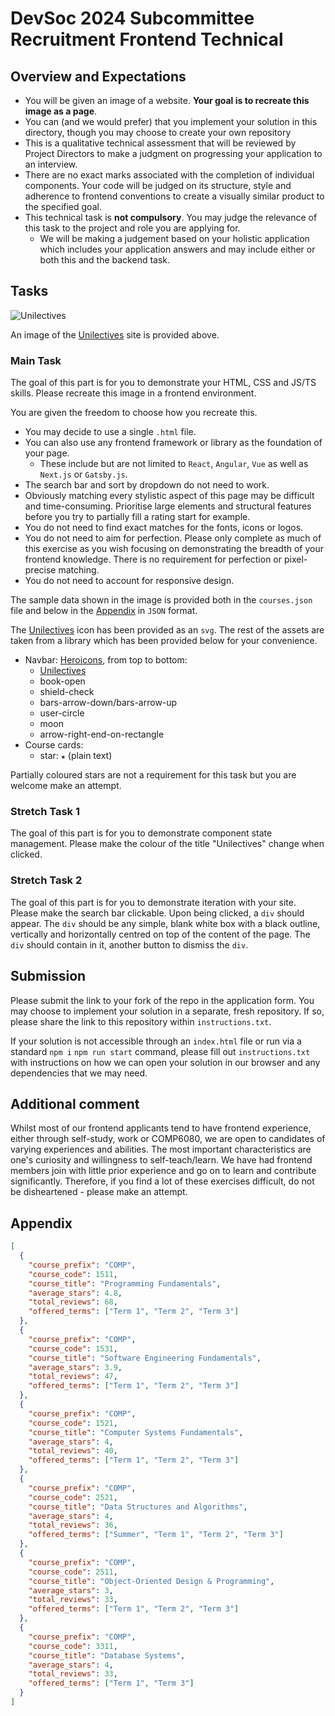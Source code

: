 # DevSoc 2024 Subcommittee Recruitment Frontend Technical

## Overview and Expectations

- You will be given an image of a website. **Your goal is to recreate this image as a page**.
- You can (and we would prefer) that you implement your solution in this directory, though you may choose to create your own repository
- This is a qualitative technical assessment that will be reviewed by Project Directors to make a judgment on progressing your application to an interview.
- There are no exact marks associated with the completion of individual components. Your code will be judged on its structure, style and adherence to frontend conventions to create a visually similar product to the specified goal.
- This technical task is **not compulsory**. You may judge the relevance of this task to the project and role you are applying for.
  - We will be making a judgement based on your holistic application which includes your application answers and may include either or both this and the backend task.

## Tasks

![Unilectives](./Unilectives.png)

An image of the [Unilectives](https://unilectives.devsoc.app/) site is provided above.

### Main Task

The goal of this part is for you to demonstrate your HTML, CSS and JS/TS skills. Please recreate this image in a frontend environment.

You are given the freedom to choose how you recreate this.

- You may decide to use a single `.html` file.
- You can also use any frontend framework or library as the foundation of your page.
  - These include but are not limited to `React`, `Angular`, `Vue` as well as `Next.js` or `Gatsby.js`.
- The search bar and sort by dropdown do not need to work.
- Obviously matching every stylistic aspect of this page may be difficult and time-consuming. Prioritise large elements and structural features before you try to partially fill a rating start for example.
- You do not need to find exact matches for the fonts, icons or logos.
- You do not need to aim for perfection. Please only complete as much of this exercise as you wish focusing on demonstrating the breadth of your frontend knowledge. There is no requirement for perfection or pixel-precise matching.
- You do not need to account for responsive design.

The sample data shown in the image is provided both in the `courses.json` file and below in the [Appendix](#appendix) in `JSON` format.

The [Unilectives](./assets/unilectives.svg) icon has been provided as an `svg`. The rest of the assets are taken from a library which has been provided below for your convenience.

- Navbar: [Heroicons](https://heroicons.com/), from top to bottom:
  - [Unilectives](./assets/unilectives.svg)
  - book-open
  - shield-check
  - bars-arrow-down/bars-arrow-up
  - user-circle
  - moon
  - arrow-right-end-on-rectangle
- Course cards:
  - star: `★` (plain text)

Partially coloured stars are not a requirement for this task but you are welcome make an attempt.

### Stretch Task 1

The goal of this part is for you to demonstrate component state management. Please make the colour of the title "Unilectives" change when clicked.

### Stretch Task 2

The goal of this part is for you to demonstrate iteration with your site. Please make the search bar clickable. Upon being clicked, a `div` should appear. The `div` should be any simple, blank white box with a black outline, vertically and horizontally centred on top of the content of the page. The `div` should contain in it, another button to dismiss the `div`.

## Submission

Please submit the link to your fork of the repo in the application form. You may choose to implement your solution in a separate, fresh repository. If so, please share the link to this repository within `instructions.txt`.

If your solution is not accessible through an `index.html` file or run via a standard `npm i` `npm run start` command, please fill out `instructions.txt` with instructions on how we can open your solution in our browser and any dependencies that we may need.

## Additional comment

Whilst most of our frontend applicants tend to have frontend experience, either through self-study, work or COMP6080, we are open to candidates of varying experiences and abilities. The most important characteristics are one's curiosity and willingness to self-teach/learn. We have had frontend members join with little prior experience and go on to learn and contribute significantly. Therefore, if you find a lot of these exercises difficult, do not be disheartened - please make an attempt.

## Appendix

```json
[
  {
    "course_prefix": "COMP",
    "course_code": 1511,
    "course_title": "Programming Fundamentals",
    "average_stars": 4.8,
    "total_reviews": 68,
    "offered_terms": ["Term 1", "Term 2", "Term 3"]
  },
  {
    "course_prefix": "COMP",
    "course_code": 1531,
    "course_title": "Software Engineering Fundamentals",
    "average_stars": 3.9,
    "total_reviews": 47,
    "offered_terms": ["Term 1", "Term 2", "Term 3"]
  },
  {
    "course_prefix": "COMP",
    "course_code": 1521,
    "course_title": "Computer Systems Fundamentals",
    "average_stars": 4,
    "total_reviews": 40,
    "offered_terms": ["Term 1", "Term 2", "Term 3"]
  },
  {
    "course_prefix": "COMP",
    "course_code": 2521,
    "course_title": "Data Structures and Algorithms",
    "average_stars": 4,
    "total_reviews": 36,
    "offered_terms": ["Summer", "Term 1", "Term 2", "Term 3"]
  },
  {
    "course_prefix": "COMP",
    "course_code": 2511,
    "course_title": "Object-Oriented Design & Programming",
    "average_stars": 3,
    "total_reviews": 33,
    "offered_terms": ["Term 1", "Term 2", "Term 3"]
  },
  {
    "course_prefix": "COMP",
    "course_code": 3311,
    "course_title": "Database Systems",
    "average_stars": 4,
    "total_reviews": 33,
    "offered_terms": ["Term 1", "Term 3"]
  }
]
```
